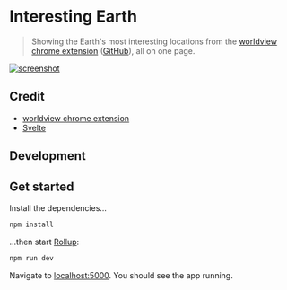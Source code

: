 # Interesting Earth

> Showing the Earth's most interesting locations from the [worldview chrome extension](https://chrome.google.com/webstore/detail/worldview/aflbpeobpgdpibcfhkkjhaonbbpkmefg) ([GitHub](https://github.com/EsriUK/worldview)), all on one page.

[![screenshot](https://i.imgur.com/ZrXV4pV.png)](https://interesting-earth.gavinr.com)

## Credit

- [worldview chrome extension](https://chrome.google.com/webstore/detail/worldview/aflbpeobpgdpibcfhkkjhaonbbpkmefg)
- [Svelte](https://svelte.dev/)

## Development


## Get started

Install the dependencies...

```bash
npm install
```

...then start [Rollup](https://rollupjs.org):

```bash
npm run dev
```

Navigate to [localhost:5000](http://localhost:5000). You should see the app running.
